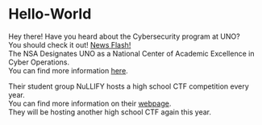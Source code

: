 # Hello-World

Hey there! Have you heard about the Cybersecurity program at UNO?   
You should check it out! [News Flash!](https://www.unomaha.edu/college-of-information-science-and-technology/academics/cybersecurity.php)  
The NSA Designates UNO as a National Center of Academic Excellence in Cyber Operations.   
You can find more information [here](https://www.unomaha.edu/college-of-information-science-and-technology/news/2017/05/nsa-cybr-ops-designation.php).  

Their student group NuLLIFY hosts a high school CTF competition every year.  
You can find more information on their [webpage](http://ctf.nullify.uno/).  
They will be hosting another high school CTF again this year.  
